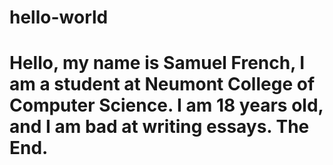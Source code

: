 # hello-world
# Hello, my name is Samuel French, I am a student at Neumont College of Computer Science. I am 18 years old, and I am bad at writing essays. The End.
